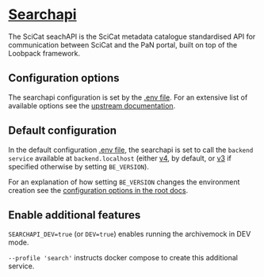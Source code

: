 # [Searchapi](https://github.com/SciCatProject/panosc-search-api)

The SciCat seachAPI is the SciCat metadata catalogue standardised API for communication between SciCat and the PaN
portal, built on top of the Loobpack framework.

## Configuration options

The searchapi configuration is set by the [.env file](./config/.env). For an extensive list of available options see the
[upstream documentation](https://github.com/SciCatProject/panosc-search-api).

## Default configuration

In the default configuration [.env file](./config/.env), the searchapi is set to call the `backend service` available at
`backend.localhost` (either [v4](../backend/services/v4/), by default, or [v3](../backend/services/v3/) if specified
otherwise by setting `BE_VERSION`).

For an explanation of how setting `BE_VERSION` changes the environment creation see the
[configuration options in the root docs](../../README.md#docker-compose-profiles-and-env-variables-configuration-options).

## Enable additional features

`SEARCHAPI_DEV=true` (or `DEV=true`) enables running the archivemock in DEV mode.

`--profile 'search'` instructs docker compose to create this additional service.
